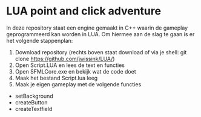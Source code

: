 # LUA point and click adventure
In deze repository staat een engine gemaakt in C++ waarin de gameplay geprogrammeerd kan worden in LUA.
Om hiermee aan de slag te gaan is er het volgende stappenplan:
1. Download repository (rechts boven staat download of via je shell: git clone https://github.com/jwissink/LUA/)
2. Open Script.LUA en lees de text en functies
3. Open SFMLCore.exe en bekijk wat de code doet
4. Maak het bestand Script.lua leeg
5. Maak je eigen gameplay met de volgende functies
* setBackground
* createButton 
* createTextfield

